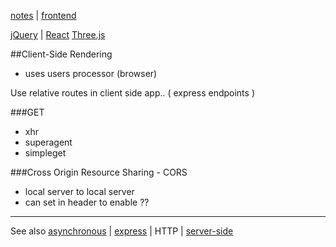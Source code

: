 [notes](notes.md) | [frontend](frontend.md)

[jQuery](javascript/jQuery.md) | [React](react/react.md) [Three.js](javascript/threejs.md)

##Client-Side Rendering
- uses users processor (browser)

Use relative routes in client side app.. ( express endpoints )

###GET
- xhr
- superagent
- simpleget


###Cross Origin Resource Sharing - CORS
- local server to local server
- can set in header to enable ??


---

See also [asynchronous](async.md) | [express](javascript/express.md) | HTTP | [server-side](server-side.md)
